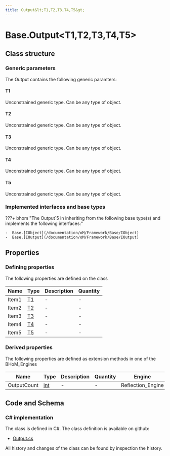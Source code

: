 ```yaml
---
title: Output&lt;T1,T2,T3,T4,T5&gt;
---
```


# Base.Output&lt;T1,T2,T3,T4,T5&gt;



## Class structure

### Generic parameters

The Output contains the following generic paramters:

#### T1

Unconstrained generic type. Can be any type of object.

#### T2

Unconstrained generic type. Can be any type of object.

#### T3

Unconstrained generic type. Can be any type of object.

#### T4

Unconstrained generic type. Can be any type of object.

#### T5

Unconstrained generic type. Can be any type of object.

### Implemented interfaces and base types

???+ bhom "The Output`5 in inheriting from the following base type(s) and implements the following interfaces:"

    -  Base.[IObject](/documentation/oM/Framework/Base/IObject)
    -  Base.[IOutput](/documentation/oM/Framework/Base/IOutput)


## Properties



### Defining properties

The following properties are defined on the class

| Name             | Type             | Description      | Quantity         |
|------------------|------------------|------------------|------------------|
| Item1 | [T1](#t1) | - | - |
| Item2 | [T2](#t2) | - | - |
| Item3 | [T3](#t3) | - | - |
| Item4 | [T4](#t4) | - | - |
| Item5 | [T5](#t5) | - | - |


### Derived properties

The following properties are defined as extension methods in one of the BHoM_Engines

| Name             | Type             | Description      | Quantity         | Engine           |
|------------------|------------------|------------------|------------------|------------------|
| OutputCount | [int](https://learn.microsoft.com/en-us/dotnet/api/System.Int32?view=netstandard-2.0) | - | - | Reflection_Engine |


## Code and Schema

### C# implementation

The class is defined in C#. The class definition is available on github:

- [Output.cs](https://github.com/BHoM/BHoM/blob/develop/BHoM/Output.cs)

All history and changes of the class can be found by inspection the history.
